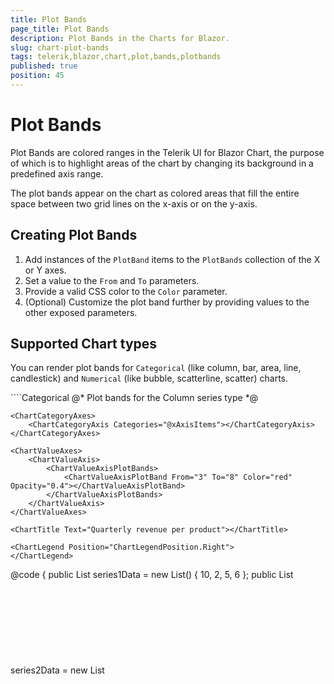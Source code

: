 ```yaml
---
title: Plot Bands
page_title: Plot Bands
description: Plot Bands in the Charts for Blazor.
slug: chart-plot-bands
tags: telerik,blazor,chart,plot,bands,plotbands
published: true
position: 45
---
```


# Plot Bands

Plot Bands are colored ranges in the Telerik UI for Blazor Chart, the purpose of which is to highlight areas of the chart by changing its background in a predefined axis range.

The plot bands appear on the chart as colored areas that fill the entire space between two grid lines on the x-axis or on the y-axis.


## Creating Plot Bands

1. Add instances of the `PlotBand` items to the `PlotBands` collection of the X or Y axes. 
1. Set a value to the `From` and `To` parameters.
1. Provide a valid CSS color to the `Color` parameter.
1. (Optional) Customize the plot band further by providing values to the other exposed parameters.

## Supported Chart types

You can render plot bands for `Categorical` (like column, bar, area, line, candlestick) and `Numerical` (like bubble, scatterline, scatter) charts.

<div class="skip-repl"></div>
````Categorical
@* Plot bands for the Column series type *@

<TelerikChart>
    <ChartSeriesItems>
        <ChartSeries Type="ChartSeriesType.Column" Name="Product 1" Data="@series1Data">
        </ChartSeries>
        <ChartSeries Type="ChartSeriesType.Column" Name="Product 2" Data="@series2Data">
        </ChartSeries>
    </ChartSeriesItems>

    <ChartCategoryAxes>
        <ChartCategoryAxis Categories="@xAxisItems"></ChartCategoryAxis>
    </ChartCategoryAxes>

    <ChartValueAxes>
        <ChartValueAxis>
            <ChartValueAxisPlotBands>
                <ChartValueAxisPlotBand From="3" To="8" Color="red" Opacity="0.4"></ChartValueAxisPlotBand>
            </ChartValueAxisPlotBands>
        </ChartValueAxis>
    </ChartValueAxes>

    <ChartTitle Text="Quarterly revenue per product"></ChartTitle>

    <ChartLegend Position="ChartLegendPosition.Right">
    </ChartLegend>
</TelerikChart>

@code {
    public List<object> series1Data = new List<object>() { 10, 2, 5, 6 };
    public List<object> series2Data = new List<object>() { 5, 8, 2, 7 };
    public string[] xAxisItems = new string[] { "Q1", "Q2", "Q3", "Q4" };
}
````
````Numerical
@* Plot bands for the Scatter series type *@

<TelerikChart>
    <ChartTitle Text="Unrecoverable Errors Per Minute vs. Signal Level"></ChartTitle>

    <ChartSeriesItems>
        <ChartSeries Type="ChartSeriesType.Scatter"
                     Data="@Series1Data"
                     Name="APSK modulation"
                     XField="@nameof(ModelData.Strength)"
                     YField="@nameof(ModelData.Errors)">
        </ChartSeries>

        <ChartSeries Type="ChartSeriesType.Scatter"
                     Data="@Series2Data"
                     Name="QAM modulation"
                     XField="@nameof(ModelData.Strength)"
                     YField="@nameof(ModelData.Errors)">
        </ChartSeries>
    </ChartSeriesItems>

    <ChartXAxes>
        <ChartXAxis Max="-30" AxisCrossingValue="@(new object[] { -100 })">
            <ChartXAxisTitle Text="Signal Strength, dBm"></ChartXAxisTitle>
        </ChartXAxis>
    </ChartXAxes>

    <ChartYAxes>
        <ChartYAxis>
            <ChartYAxisTitle Text="Error count"></ChartYAxisTitle>
            <ChartYAxisPlotBands>
                <ChartYAxisPlotBand From="6" To="11" Color="blue" Opacity="0.4"></ChartYAxisPlotBand>
            </ChartYAxisPlotBands>
        </ChartYAxis>
    </ChartYAxes>
</TelerikChart>

@code {
    public class ModelData
    {
        public double Strength { get; set; }
        public double Errors { get; set; }
    }

    public List<ModelData> Series1Data = new List<ModelData>()
{
       new ModelData { Strength = -82, Errors = 15  },
       new ModelData { Strength = -79, Errors = 13  },
       new ModelData { Strength = -77, Errors = 10  },
       new ModelData { Strength = -74, Errors = 7  },
       new ModelData { Strength = -70, Errors = 3  },
       new ModelData { Strength = -65, Errors = 1  }
    };

    public List<ModelData> Series2Data = new List<ModelData>()
{
       new ModelData { Strength = -80, Errors = 25  },
       new ModelData { Strength = -76, Errors = 22  },
       new ModelData { Strength = -73, Errors = 17  },
       new ModelData { Strength = -70, Errors = 15  },
       new ModelData { Strength = -65, Errors = 12  },
       new ModelData { Strength = -61, Errors = 10  },
       new ModelData { Strength = -55, Errors = 7  },
       new ModelData { Strength = -50, Errors = 3  }
    };
}
````
## See Also

* [Live Demo: Chart Plot Bands](https://demos.telerik.com/blazor-ui/chart/plot-bands)
